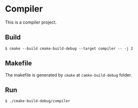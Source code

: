 # Compiler
This is a compiler project.

## Build
```
$ cmake --build cmake-build-debug --target compiler -- -j 2
```

## Makefile
The makefile is generated by `cmake` at `camke-build-debug` folder.

## Run
```
$ ./cmake-build-debug/compiler
```